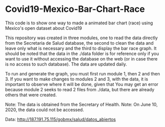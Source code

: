 # Covid19-Mexico-Bar-Chart-Race
This code is to show one way to made a animated bar chart (race) using Mexico's open dataset about Covid19

This repository was created in three modules, one to read the data directly from the Secretaria de Salud database, 
the second to clean the data and leave only what is necessary and the third to display the bar race graph. It should be 
noted that the data in the ./data folder is for reference only if you want to use it without  accessing the database 
on the web (or in case there is no access to such database). The data are updated
daily.

To run and generate the graph, you must first run module 1, then 2 and then 3. If you want to make changes to 
modules 2 and 3, with the data, it is important to observe where it will be done, given that You may get 
an error because module 2 seeks to read 2 files from ./data, but there are already others that were created.


Note: The data is obtained from the Secretary of Health.
Note: On June 10, 2020, the data could not be accessed.

Data: http://187.191.75.115/gobmx/salud/datos_abiertos
